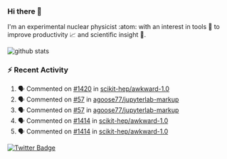 ### Hi there 👋 

I'm an experimental nuclear physicist :atom: with an interest in tools :wrench: to improve productivity :chart_with_upwards_trend: and scientific insight :telescope:.

![github stats](https://github-readme-stats.vercel.app/api?username=agoose77&show_icons=true&hide_rank=true&hide_title=true&bg_color=30,e76445,904e95&text_color=efe3ec&icon_color=efe3ec)
<!--
**agoose77/agoose77** is a ✨ _special_ ✨ repository because its `README.md` (this file) appears on your GitHub profile.

Here are some ideas to get you started:

- 🔭 I’m currently working on ...
- 🌱 I’m currently learning ...
- 👯 I’m looking to collaborate on ...
- 🤔 I’m looking for help with ...
- 💬 Ask me about ...
- 📫 How to reach me: ...
- 😄 Pronouns: ...
- ⚡ Fun fact: ...
-->

### :zap: Recent Activity
<!--START_SECTION:activity-->
1. 🗣 Commented on [#1420](https://github.com/scikit-hep/awkward-1.0/issues/1420) in [scikit-hep/awkward-1.0](https://github.com/scikit-hep/awkward-1.0)
2. 🗣 Commented on [#57](https://github.com/agoose77/jupyterlab-markup/issues/57) in [agoose77/jupyterlab-markup](https://github.com/agoose77/jupyterlab-markup)
3. 🗣 Commented on [#57](https://github.com/agoose77/jupyterlab-markup/issues/57) in [agoose77/jupyterlab-markup](https://github.com/agoose77/jupyterlab-markup)
4. 🗣 Commented on [#1414](https://github.com/scikit-hep/awkward-1.0/issues/1414) in [scikit-hep/awkward-1.0](https://github.com/scikit-hep/awkward-1.0)
5. 🗣 Commented on [#1414](https://github.com/scikit-hep/awkward-1.0/issues/1414) in [scikit-hep/awkward-1.0](https://github.com/scikit-hep/awkward-1.0)
<!--END_SECTION:activity-->


[![Twitter Badge](https://img.shields.io/twitter/follow/agoose77?style=flat-square&logo=Twitter&logoColor=white&color=cornflowerblue)](https://twitter.com/agoose77)
